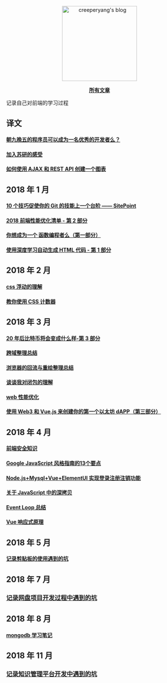 <p align="center">
  <a href="https://github.com/creeperyang/blog">
  <img width="202" alt="creeperyang's blog" src="https://cloud.githubusercontent.com/assets/8046480/14981004/d3108ee0-115e-11e6-8f35-b4320b214947.png">
  </a>
</p>

<p align="center">
<a href="https://github.com/sakila1012/blog/issues"><b>所有文章</b></a>
</p>

记录自己对前端的学习过程


## 译文

#### [朝九晚五的程序员可以成为一名优秀的开发者么？](https://github.com/sakila1012/blog/issues/1)
#### [加入苏研的感受](https://github.com/sakila1012/blog/issues/2)
#### [如何使用 AJAX 和 REST API 创建一个图表](https://github.com/sakila1012/blog/issues/3)

## 2018 年 1 月

#### [10 个技巧促使你的 Git 的技能上一个台阶 —— SitePoint](https://github.com/sakila1012/blog/issues/4)
#### [2018 前端性能优化清单 - 第 2 部分](https://github.com/sakila1012/blog/issues/5)
#### [你想成为一个 函数编程者么（第一部分）](https://github.com/sakila1012/blog/issues/6)
#### [使用深度学习自动生成 HTML 代码 - 第 1 部分](https://github.com/sakila1012/blog/issues/7)

## 2018 年 2 月

#### [css 浮动的理解](https://github.com/sakila1012/blog/issues/9)
#### [教你使用 CSS 计数器](https://github.com/sakila1012/blog/issues/10)

## 2018 年 3 月

#### [20 年后比特币将会变成什么样-第 3 部分](https://github.com/sakila1012/blog/issues/11)
#### [跨域整理总结](https://github.com/sakila1012/blog/issues/12)
#### [浏览器的回流与重绘整理总结](https://github.com/sakila1012/blog/issues/13)
#### [谈谈我对闭包的理解](https://github.com/sakila1012/blog/issues/14)
#### [web 性能优化](https://github.com/sakila1012/blog/issues/15)
#### [使用 Web3 和 Vue.js 来创建你的第一个以太坊 dAPP（第三部分）](https://github.com/sakila1012/blog/issues/18)

## 2018 年 4 月

#### [前端安全知识](https://github.com/sakila1012/blog/issues/20)
#### [Google JavaScript 风格指南的13个要点](https://github.com/sakila1012/blog/issues/21)
#### [Node.js+Mysql+Vue+ElementUI 实现登录注册注销功能](https://github.com/sakila1012/blog/issues/22)
#### [关于 JavaScript 中的深拷贝](https://github.com/sakila1012/blog/issues/23)
#### [Event Loop 总结](https://github.com/sakila1012/blog/issues/25)
#### [Vue 响应式原理](https://github.com/sakila1012/blog/issues/26)

## 2018 年 5 月
#### [记录剪贴板的使用遇到的坑](https://github.com/sakila1012/blog/issues/27)

## 2018 年 7 月
### [记录网盘项目开发过程中遇到的坑](https://github.com/sakila1012/blog/issues/28)


## 2018 年 8 月
#### [mongodb 学习笔记](https://github.com/sakila1012/blog/issues/29)

## 2018 年 11 月

### [记录知识管理平台开发中遇到的坑](https://github.com/sakila1012/blog/issues/30)

